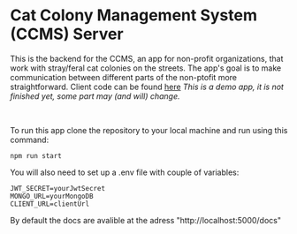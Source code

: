 # Cat Colony Management System (CCMS) Server

This is the backend for the CCMS, an app for non-profit organizations, that work with stray/feral cat colonies on the streets. The app's goal is to make communication between different parts of the non-ptofit more straightforward. Client code can be found [here](https://github.com/CrazyReborn/ccms-client)
*This is a demo app, it is not finished yet, some part may (and will) change.*

<br>

To run this app clone the repository to your local machine and run using this command:
```
npm run start
```
You will also need to set up a .env file with couple of variables:
```
JWT_SECRET=yourJwtSecret
MONGO_URL=yourMongoDB
CLIENT_URL=clientUrl
```
By default the docs are avalible at the adress "http://localhost:5000/docs"